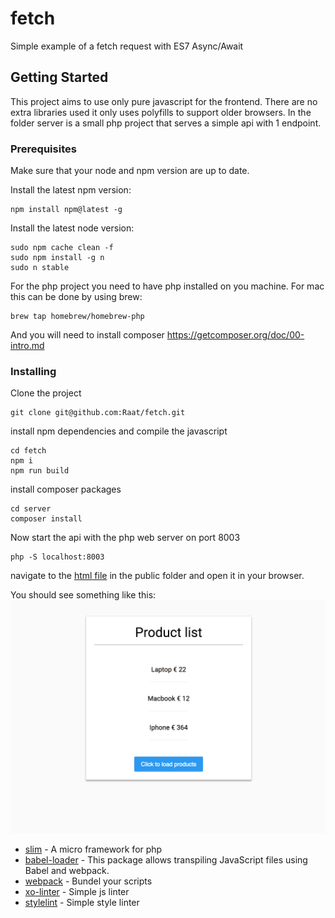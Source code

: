 # fetch

Simple example of a fetch request with ES7 Async/Await

## Getting Started

This project aims to use only pure javascript for the frontend. There are no extra libraries used it only uses polyfills to support older browsers.
In the folder server is a small php project that serves a simple api with 1 endpoint.

### Prerequisites

Make sure that your node and npm version are up to date.

Install the latest npm version:
```
npm install npm@latest -g

```

Install the latest node version:
```
sudo npm cache clean -f
sudo npm install -g n
sudo n stable
```

For the php project you need to have php installed on you machine.
For mac this can be done by using brew:

```
brew tap homebrew/homebrew-php
```

And you will need to install composer https://getcomposer.org/doc/00-intro.md


### Installing

Clone the project

```
git clone git@github.com:Raat/fetch.git
```

install npm dependencies and compile the javascript

```
cd fetch
npm i
npm run build
```

install composer packages

```
cd server
composer install
```

Now start the api with the php web server on port 8003
```
php -S localhost:8003
```

navigate to the [html file](/fetch/blob/master/public/index.html) in the public folder and open it in your browser. 

You should see something like this:
![screenshot of the product list](/screenshot.png?raw=true "Preview")

* [slim](https://www.slimframework.com/) - A micro framework for php
* [babel-loader](https://github.com/babel/babel-loader) - This package allows transpiling JavaScript files using Babel and webpack.
* [webpack](https://webpack.js.org/) - Bundel your scripts
* [xo-linter](https://github.com/sindresorhus/xo) - Simple js linter
* [stylelint](https://stylelint.io/) - Simple style linter




